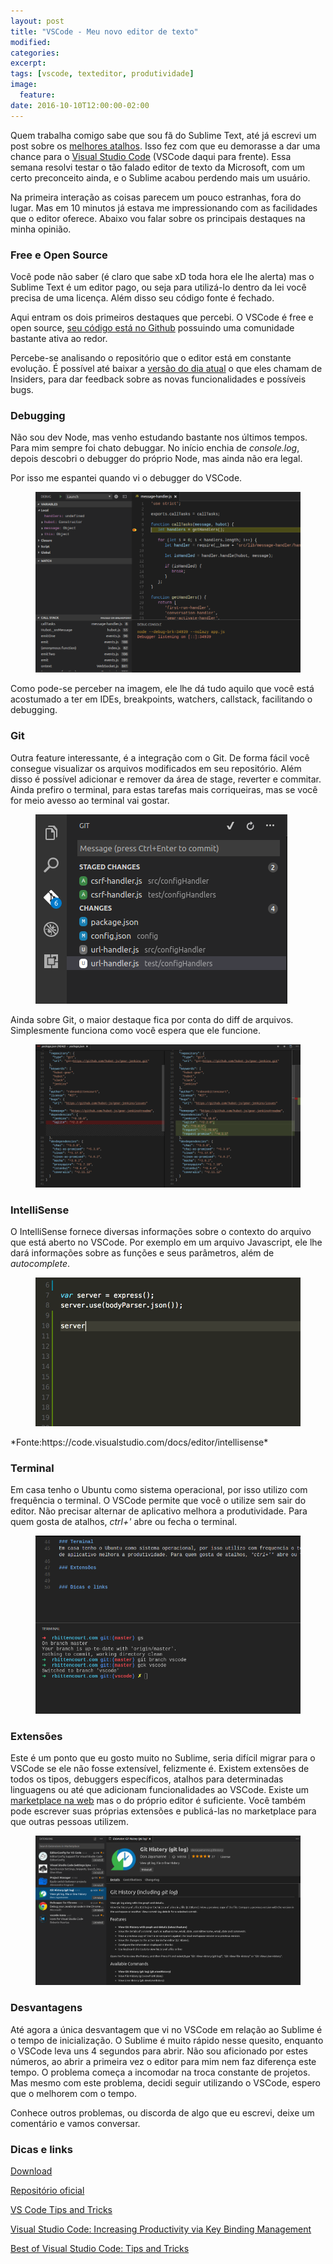 ```yaml
---
layout: post
title: "VSCode - Meu novo editor de texto"
modified:
categories: 
excerpt:
tags: [vscode, texteditor, produtividade]
image:
  feature:
date: 2016-10-10T12:00:00-02:00
---
```


Quem trabalha comigo sabe que sou fã do Sublime Text, até já escrevi um post sobre os [melhores atalhos](http://rbittencourt.com/sublime-text-atalhos/). Isso fez com que eu demorasse a dar uma chance para o [Visual Studio Code](https://code.visualstudio.com) (VSCode daqui para frente). Essa semana resolvi testar o tão falado editor de texto da Microsoft, com um certo preconceito ainda, e o Sublime acabou perdendo mais um usuário.

Na primeira interação as coisas parecem um pouco estranhas, fora do lugar. Mas em 10 minutos já estava me impressionando com as facilidades que o editor oferece. Abaixo vou falar sobre os principais destaques na minha opinião.

### Free e Open Source

Você pode não saber (é claro que sabe xD toda hora ele lhe alerta) mas o Sublime Text é um editor pago, ou seja para utilizá-lo dentro da lei você precisa de uma licença. Além disso seu código fonte é fechado.

Aqui entram os dois primeiros destaques que percebi. O VSCode é free e open source, [seu código está no Github](https://github.com/Microsoft/vscode) possuindo uma comunidade bastante ativa ao redor.

Percebe-se analisando o repositório que o editor está em constante evolução. É possível até baixar a [versão do dia atual](https://code.visualstudio.com/insiders) o que eles chamam de Insiders, para dar feedback sobre as novas funcionalidades e possíveis bugs. 

### Debugging

Não sou dev Node, mas venho estudando bastante nos últimos tempos. Para mim sempre foi chato debuggar. No início enchia de *console.log*, depois descobri o debugger do próprio Node, mas ainda não era legal.

Por isso me espantei quando vi o debugger do VSCode.  

<figure>
	<img src="/images/2016-10-10-vscode/1.png" alt="O debugging no VSCode">
</figure>

Como pode-se perceber na imagem, ele lhe dá tudo aquilo que você está acostumado a ter em IDEs, breakpoints, watchers, callstack, facilitando o debugging.

### Git

Outra feature interessante, é a integração com o Git. De forma fácil você consegue visualizar os arquivos modificados em seu repositório. Além disso é possível adicionar e remover da área de stage, reverter e commitar. Ainda prefiro o terminal, para estas tarefas mais corriqueiras, mas se você for meio avesso ao terminal vai gostar. 

<figure>
	<img src="/images/2016-10-10-vscode/2.png" alt="Projeto Git no VSCode">
</figure>

Ainda sobre Git, o maior destaque fica por conta do diff de arquivos. Simplesmente funciona como você espera que ele funcione.

<figure>
	<img src="/images/2016-10-10-vscode/3.png" alt="Diff de mudanças no VSCode">
</figure>

### IntelliSense
O IntelliSense fornece diversas informações sobre o contexto do arquivo que está aberto no VSCode. Por exemplo em um arquivo Javascript, ele lhe dará informações sobre as funções e seus parâmetros, além de *autocomplete*.

<figure>
	<img src="/images/2016-10-10-vscode/6.gif" alt="IntelliSense exibindo as funcções">
</figure>
*Fonte:https://code.visualstudio.com/docs/editor/intellisense*

### Terminal

Em casa tenho o Ubuntu como sistema operacional, por isso utilizo com frequência o terminal. O VSCode permite que você o utilize sem sair do editor. Não precisar alternar de aplicativo melhora a produtividade. Para quem gosta de atalhos, *ctrl+'* abre ou fecha o terminal.

<figure>
	<img src="/images/2016-10-10-vscode/4.png" alt="Utilizando o terminal diretamente no VSCode">
</figure>

### Extensões

Este é um ponto que eu gosto muito no Sublime, seria difícil migrar para o VSCode se ele não fosse extensível, felizmente é. Existem extensões de todos os tipos, debuggers específicos, atalhos para determinadas linguagens ou até que adicionam funcionalidades ao VSCode. Existe um [marketplace na web](https://marketplace.visualstudio.com/VSCode) mas o do próprio editor é suficiente. Você também pode escrever suas próprias extensões e publicá-las no marketplace para que outras pessoas utilizem.

<figure>
	<img src="/images/2016-10-10-vscode/5.png" alt="Extensões no VSCode">
</figure>

### Desvantagens

Até agora a única desvantagem que vi no VSCode em relação ao Sublime é o tempo de inicialização. O Sublime é muito rápido nesse quesito, enquanto o VSCode leva uns 4 segundos para abrir. Não sou aficionado por estes números, ao abrir a primeira vez o editor para mim nem faz diferença este tempo. O problema começa a incomodar na troca constante de projetos. Mas mesmo com este problema, decidi seguir utilizando o VSCode, espero que o melhorem com o tempo.

Conhece outros problemas, ou discorda de algo que eu escrevi, deixe um comentário e vamos conversar.

### Dicas e links

[Download](https://code.visualstudio.com/download)

[Repositório oficial](https://github.com/Microsoft/vscode)

[VS Code Tips and Tricks](https://github.com/Microsoft/vscode-tips-and-tricks)

[Visual Studio Code: Increasing Productivity via Key Binding Management](http://www.hongkiat.com/blog/key-binding-management-visual-studio-code/)

[Best of Visual Studio Code: Tips and Tricks](https://www.youtube.com/watch?v=fkM9jCRBwSs)